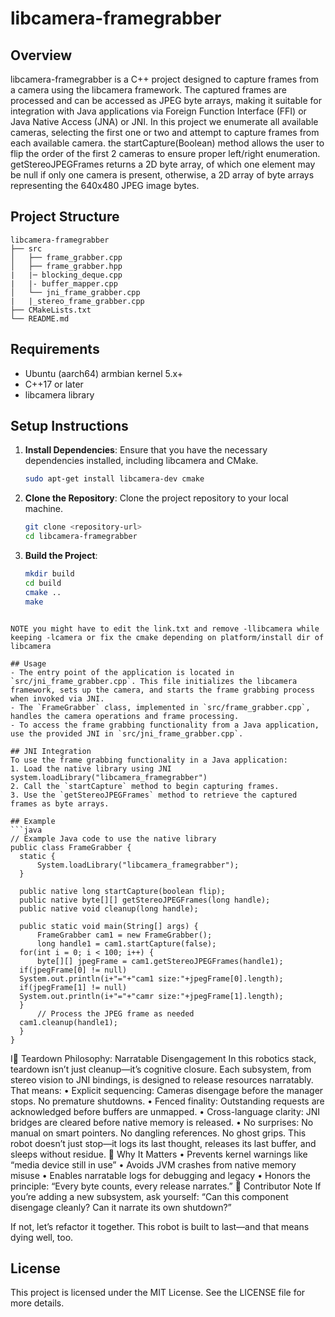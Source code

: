 # libcamera-framegrabber

## Overview
libcamera-framegrabber is a C++ project designed to capture frames from a camera using the libcamera framework. The captured frames are processed and can be accessed as JPEG byte arrays, making it suitable for integration with Java applications via Foreign Function Interface (FFI) or Java Native Access (JNA) or JNI. In this project we enumerate all available cameras, selecting the first one or two and attempt to capture frames from
each available camera. the startCapture(Boolean) method allows the user to flip the order of the first 2 cameras to ensure proper left/right enumeration. getStereoJPEGFrames returns a 2D byte array, of which one element may be null if only one camera is present, otherwise, a 2D array of byte arrays representing the 640x480 JPEG image bytes.

## Project Structure
```
libcamera-framegrabber
├── src
│   ├── frame_grabber.cpp
│   ├── frame_grabber.hpp
|   |─ blocking_deque.cpp
|   |- buffer_mapper.cpp
│   └── jni_frame_grabber.cpp
|   |_stereo_frame_grabber.cpp
├── CMakeLists.txt
└── README.md
```

## Requirements
- Ubuntu (aarch64) armbian kernel 5.x+
- C++17 or later
- libcamera library

## Setup Instructions
1. **Install Dependencies**: Ensure that you have the necessary dependencies installed, including libcamera and CMake.
   ```bash
   sudo apt-get install libcamera-dev cmake
   ```

2. **Clone the Repository**: Clone the project repository to your local machine.
   ```bash
   git clone <repository-url>
   cd libcamera-framegrabber
   ```

3. **Build the Project**:
   ```bash
   mkdir build
   cd build
   cmake ..
   make
  ```

NOTE you might have to edit the link.txt and remove -llibcamera while keeping -lcamera or fix the cmake depending on platform/install dir of libcamera

## Usage
- The entry point of the application is located in `src/jni_frame_grabber.cpp`. This file initializes the libcamera framework, sets up the camera, and starts the frame grabbing process when invoked via JNI.
- The `FrameGrabber` class, implemented in `src/frame_grabber.cpp`, handles the camera operations and frame processing.
- To access the frame grabbing functionality from a Java application, use the provided JNI in `src/jni_frame_grabber.cpp`.

## JNI Integration
To use the frame grabbing functionality in a Java application:
1. Load the native library using JNI system.loadLibrary("libcamera_framegrabber")
2. Call the `startCapture` method to begin capturing frames.
3. Use the `getStereoJPEGFrames` method to retrieve the captured frames as byte arrays.

## Example
```java
// Example Java code to use the native library
public class FrameGrabber {
    static {
        System.loadLibrary("libcamera_framegrabber");
    }

    public native long startCapture(boolean flip);
    public native byte[][] getStereoJPEGFrames(long handle);
    public native void cleanup(long handle);

    public static void main(String[] args) {
        FrameGrabber cam1 = new FrameGrabber();
        long handle1 = cam1.startCapture(false);
	for(int i = 0; i < 100; i++) {
        byte[][] jpegFrame = cam1.getStereoJPEGFrames(handle1);
	if(jpegFrame[0] != null)
	System.out.println(i+"="+"cam1 size:"+jpegFrame[0].length);
	if(jpegFrame[1] != null)
	System.out.println(i+"="+"camr size:"+jpegFrame[1].length);
	}
        // Process the JPEG frame as needed
	cam1.cleanup(handle1);
    }
}

```
I🧘 Teardown Philosophy: Narratable Disengagement
In this robotics stack, teardown isn’t just cleanup—it’s cognitive closure.
Each subsystem, from stereo vision to JNI bindings, is designed to release resources narratably. That means:
• 	Explicit sequencing: Cameras disengage before the manager stops. No premature shutdowns.
• 	Fenced finality: Outstanding requests are acknowledged before buffers are unmapped.
• 	Cross-language clarity: JNI bridges are cleared before native memory is released.
• 	No surprises: No manual  on smart pointers. No dangling references. No ghost grips.
This robot doesn’t just stop—it logs its last thought, releases its last buffer, and sleeps without residue.
🔧 Why It Matters
• 	Prevents kernel warnings like “media device still in use”
• 	Avoids JVM crashes from native memory misuse
• 	Enables narratable logs for debugging and legacy
• 	Honors the principle: “Every byte counts, every release narrates.”
🧠 Contributor Note
If you’re adding a new subsystem, ask yourself:
“Can this component disengage cleanly? Can it narrate its own shutdown?”

If not, let’s refactor it together. This robot is built to last—and that means dying well, too.
## License
This project is licensed under the MIT License. See the LICENSE file for more details.